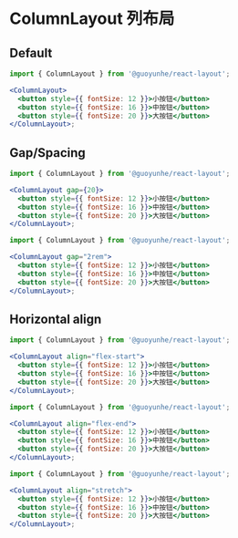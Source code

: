 # ColumnLayout 列布局

## Default

```jsx filename="Default"
import { ColumnLayout } from '@guoyunhe/react-layout';

<ColumnLayout>
  <button style={{ fontSize: 12 }}>小按钮</button>
  <button style={{ fontSize: 16 }}>中按钮</button>
  <button style={{ fontSize: 20 }}>大按钮</button>
</ColumnLayout>;
```

## Gap/Spacing

```jsx filename="Gap in pixels"
import { ColumnLayout } from '@guoyunhe/react-layout';

<ColumnLayout gap={20}>
  <button style={{ fontSize: 12 }}>小按钮</button>
  <button style={{ fontSize: 16 }}>中按钮</button>
  <button style={{ fontSize: 20 }}>大按钮</button>
</ColumnLayout>;
```

```jsx filename="Gap in other units"
import { ColumnLayout } from '@guoyunhe/react-layout';

<ColumnLayout gap="2rem">
  <button style={{ fontSize: 12 }}>小按钮</button>
  <button style={{ fontSize: 16 }}>中按钮</button>
  <button style={{ fontSize: 20 }}>大按钮</button>
</ColumnLayout>;
```

## Horizontal align

```jsx filename="Horizontal align left/start"
import { ColumnLayout } from '@guoyunhe/react-layout';

<ColumnLayout align="flex-start">
  <button style={{ fontSize: 12 }}>小按钮</button>
  <button style={{ fontSize: 16 }}>中按钮</button>
  <button style={{ fontSize: 20 }}>大按钮</button>
</ColumnLayout>;
```

```jsx filename="Horizontal align right/end"
import { ColumnLayout } from '@guoyunhe/react-layout';

<ColumnLayout align="flex-end">
  <button style={{ fontSize: 12 }}>小按钮</button>
  <button style={{ fontSize: 16 }}>中按钮</button>
  <button style={{ fontSize: 20 }}>大按钮</button>
</ColumnLayout>;
```

```jsx filename="Horizontal stretch"
import { ColumnLayout } from '@guoyunhe/react-layout';

<ColumnLayout align="stretch">
  <button style={{ fontSize: 12 }}>小按钮</button>
  <button style={{ fontSize: 16 }}>中按钮</button>
  <button style={{ fontSize: 20 }}>大按钮</button>
</ColumnLayout>;
```
